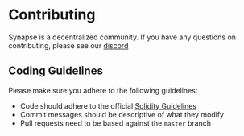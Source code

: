 # Contributing

Synapse is a decentralized community. If you have any questions on contributing, please see our [discord](https://discord.com/invite/synapseprotocol)

## Coding Guidelines

Please make sure you adhere to the following guidelines:

 - Code should adhere to the official [Solidity Guidelines](https://docs.soliditylang.org/en/v0.8.11/style-guide.html)
 - Commit messages should be descriptive of what they modify
 - Pull requests need to be based against the `master` branch
